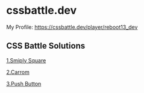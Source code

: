 # cssbattle.dev

My Profile: https://cssbattle.dev/player/reboot13_dev

## CSS Battle Solutions

[1.Smiply Square](https://github.com/reboot13-git/cssbattle.dev/blob/main/1.Simply-Square.html)

[2.Carrom ](https://github.com/reboot13-git/cssbattle.dev/blob/main/2.Carrom.html)

[3.Push Button ](https://github.com/reboot13-git/cssbattle.dev/blob/main/3.Push-Button.html)
